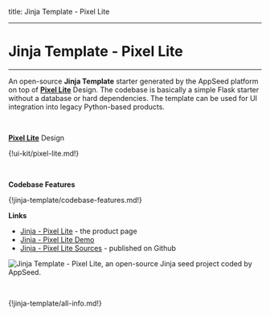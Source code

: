 title: Jinja Template - Pixel Lite

---

# Jinja Template - Pixel Lite
---

An open-source **Jinja Template** starter generated by the AppSeed platform on top of **[Pixel Lite](/bootstrap-template/pixel-lite/)** Design. The codebase is basically a simple Flask starter without a database or hard dependencies. The template can be used for UI integration into legacy Python-based products. 

<br />

**[Pixel Lite](/bootstrap-template/pixel-lite/)** Design

{!ui-kit/pixel-lite.md!}

<br />

**Codebase Features**

{!jinja-template/codebase-features.md!}

**Links**

- [Jinja - Pixel Lite](https://appseed.us/jinja-template/jinja-template-pixel-uikit) - the product page
- [Jinja - Pixel Lite Demo](https://jinja-template-pixel-uikit.appseed.us/)
- [Jinja - Pixel Lite Sources](https://github.com/app-generator/jinja-template-pixel-uikit) - published on Github

![Jinja Template - Pixel Lite, an open-source Jinja seed project coded by AppSeed.](https://raw.githubusercontent.com/app-generator/jinja-template-pixel-uikit/master/media/jinja-template-pixel-uikit-intro.gif)

<br />

{!jinja-template/all-info.md!}
